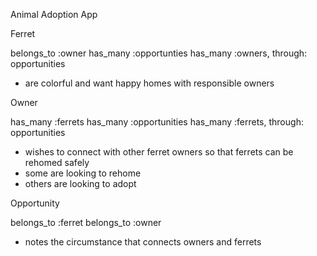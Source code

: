 Animal Adoption App

Ferret

belongs_to :owner
has_many :opportunties
has_many :owners, through: opportunities

- are colorful and want happy homes with responsible owners

Owner

has_many :ferrets
has_many :opportunities
has_many :ferrets, through: opportunities

- wishes to connect with other ferret owners so that ferrets can be rehomed safely
- some are looking to rehome
- others are looking to adopt

Opportunity

belongs_to :ferret
belongs_to :owner

- notes the circumstance that connects owners and ferrets
